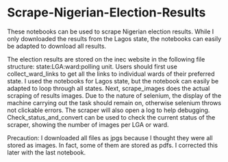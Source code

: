 # Scrape-Nigerian-Election-Results
These notebooks can be used to scrape Nigerian election results. While I only downloaded the results from the Lagos state, the notebooks can easily be adapted to download all results.

The election results are stored on the inec website in the following file structure: state:LGA:ward:polling unit.
Users should first use collect_ward_links to get all the links to individual wards of their preferred state. I used the notebooks for Lagos state, but the notebook can easily be adapted to loop through all states.
Next, scrape_images does the actual scraping of results images. Due to the nature of selenium, the display of the machine carrying out the task should remain on, otherwise selenium throws not clickable errors. The scraper will also open a log to help debugging.
Check_status_and_convert can be used to check the current status of the scraper, showing the number of images per LGA or ward.

Precaution:
I downloaded all files as jpgs because I thought they were all stored as images. In fact, some of them are stored as pdfs. I corrected this later with the last notebook.
